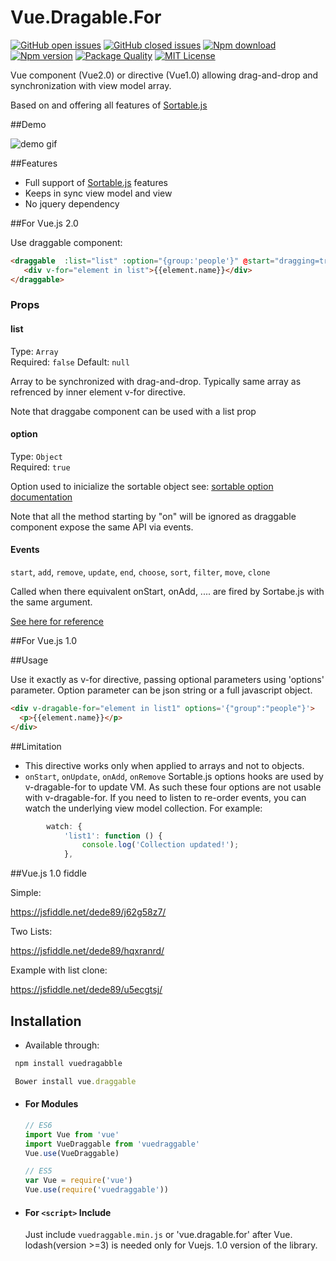 # Vue.Dragable.For


[![GitHub open issues](https://img.shields.io/github/issues/David-Desmaisons/Vue.Dragable.For.svg?maxAge=2592000)]()
[![GitHub closed issues](https://img.shields.io/github/issues-closed/David-Desmaisons/Vue.Dragable.For.svg?maxAge=2592000)]()
[![Npm download](https://img.shields.io/npm/dt/vuedragablefor.svg?maxAge=2592000)](https://www.npmjs.com/package/vuedragablefor)
[![Npm version](https://img.shields.io/npm/v/vuedragablefor.svg?maxAge=2592000)](https://www.npmjs.com/package/vuedragablefor)
[![Package Quality](http://npm.packagequality.com/shield/vuedragablefor.svg)](http://packagequality.com/#?package=vuedragablefor)
[![MIT License](https://img.shields.io/github/license/David-Desmaisons/Vue.Dragable.For.svg)](https://github.com/David-Desmaisons/Vue.Dragable.For/blob/master/LICENSE)


Vue component (Vue2.0) or directive (Vue1.0) allowing drag-and-drop and synchronization with view model array.

Based on and offering all features of [Sortable.js](https://github.com/RubaXa/Sortable)

##Demo

![demo gif](https://raw.githubusercontent.com/David-Desmaisons/Vue.Dragable.For/master/example.gif)


##Features

* Full support of [Sortable.js](https://github.com/RubaXa/Sortable) features
* Keeps in sync view model and view
* No jquery dependency

##For Vue.js 2.0

Use draggable component:

``` html
<draggable  :list="list" :option="{group:'people'}" @start="dragging=true" @end="dragging=false">
   <div v-for="element in list">{{element.name}}</div>
</draggable>
```

### Props
#### list
Type: `Array`<br>
Required: `false`
Default: `null`

Array to be synchronized with drag-and-drop. Typically same array as refrenced by inner element v-for directive.

Note that draggabe component can be used with a list prop

#### option
Type: `Object`<br>
Required: `true`

Option used to inicialize the sortable object see: [sortable option documentation](https://github.com/RubaXa/Sortable#options)

Note that all the method starting by "on" will be ignored as draggable component expose the same API via events.

#### Events
`start`, `add`, `remove`, `update`, `end`, `choose`, `sort`, `filter`, `move`, `clone`

Called when there equivalent onStart, onAdd, .... are fired by Sortabe.js with the same argument.

[See here for reference](https://github.com/RubaXa/Sortable#event-object-demo)


##For Vue.js 1.0

##Usage

Use it exactly as v-for directive, passing optional parameters using 'options' parameter.
Option parameter can be json string or a full javascript object.

  ``` html
  <div v-dragable-for="element in list1" options='{"group":"people"}'>
    <p>{{element.name}}</p>
  </div>
   ```
   
##Limitation

* This directive works only when applied to arrays and not to objects.
* `onStart`, `onUpdate`, `onAdd`, `onRemove` Sortable.js options hooks are used by v-dragable-for to update VM. As such these four options are not usable with v-dragable-for. If you need to listen to re-order events, you can watch the underlying view model collection. For example:
``` js
        watch: {
            'list1': function () {
                console.log('Collection updated!');
            },
```
##Vue.js 1.0 fiddle

Simple:

https://jsfiddle.net/dede89/j62g58z7/

Two Lists:

https://jsfiddle.net/dede89/hqxranrd/

Example with list clone:

https://jsfiddle.net/dede89/u5ecgtsj/

## Installation
- Available through:
``` js
 npm install vuedragabble
```
``` js
 Bower install vue.draggable
```
- #### For Modules

  ``` js
  // ES6
  import Vue from 'vue'
  import VueDraggable from 'vuedraggable'
  Vue.use(VueDraggable)

  // ES5
  var Vue = require('vue')
  Vue.use(require('vuedraggable'))
  ```

- #### For `<script>` Include

  Just include `vuedraggable.min.js` or 'vue.dragable.for' after Vue. lodash(version >=3) is needed only for Vuejs. 1.0 version of the library.

